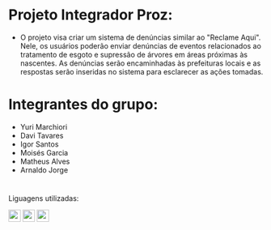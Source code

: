 # Projeto Integrador Proz:

- O projeto visa criar um sistema de denúncias similar ao "Reclame Aqui". Nele, os usuários poderão enviar denúncias de eventos relacionados ao tratamento de esgoto e supressão de árvores em áreas próximas às nascentes. As denúncias serão encaminhadas às prefeituras locais e as respostas serão inseridas no sistema para esclarecer as ações tomadas.

# Integrantes do grupo:

- Yuri Marchiori 
- Davi Tavares
- Igor Santos
- Moisés Garcia
- Matheus Alves
- Arnaldo Jorge

#
Liguagens utilizadas:

 <img loading="lazy" src="https://cdn.jsdelivr.net/gh/devicons/devicon/icons/javascript/javascript-original.svg" width="24" height="24"/>  <img loading="lazy" src="https://cdn.jsdelivr.net/gh/devicons/devicon/icons/html5/html5-original.svg" width="24" height="24"/> <img loading="lazy" src="https://cdn.jsdelivr.net/gh/devicons/devicon/icons/css3/css3-original.svg" width="24" height="24"/> 

